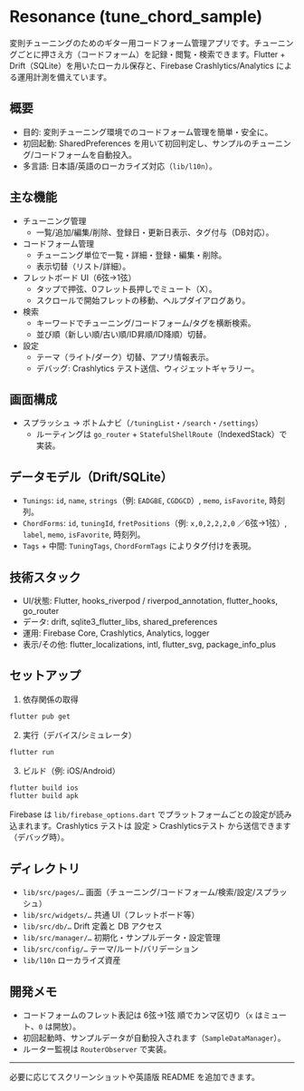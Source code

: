# Resonance (tune_chord_sample)

変則チューニングのためのギター用コードフォーム管理アプリです。チューニングごとに押さえ方（コードフォーム）を記録・閲覧・検索できます。Flutter + Drift（SQLite）を用いたローカル保存と、Firebase Crashlytics/Analytics による運用計測を備えています。

## 概要
- 目的: 変則チューニング環境でのコードフォーム管理を簡単・安全に。
- 初回起動: SharedPreferences を用いて初回判定し、サンプルのチューニング/コードフォームを自動投入。
- 多言語: 日本語/英語のローカライズ対応（`lib/l10n`）。

## 主な機能
- チューニング管理
  - 一覧/追加/編集/削除、登録日・更新日表示、タグ付与（DB対応）。
- コードフォーム管理
  - チューニング単位で一覧・詳細・登録・編集・削除。
  - 表示切替（リスト/詳細）。
- フレットボード UI（6弦→1弦）
  - タップで押弦、0フレット長押しでミュート（X）。
  - スクロールで開始フレットの移動、ヘルプダイアログあり。
- 検索
  - キーワードでチューニング/コードフォーム/タグを横断検索。
  - 並び順（新しい順/古い順/ID昇順/ID降順）切替。
- 設定
  - テーマ（ライト/ダーク）切替、アプリ情報表示。
  - デバッグ: Crashlytics テスト送信、ウィジェットギャラリー。

## 画面構成
- スプラッシュ → ボトムナビ（`/tuningList`・`/search`・`/settings`）
  - ルーティングは `go_router` + `StatefulShellRoute`（IndexedStack）で実装。

## データモデル（Drift/SQLite）
- `Tunings`: `id`, `name`, `strings`（例: `EADGBE`, `CGDGCD`）, `memo`, `isFavorite`, 時刻列。
- `ChordForms`: `id`, `tuningId`, `fretPositions`（例: `x,0,2,2,2,0` ／6弦→1弦）, `label`, `memo`, `isFavorite`, 時刻列。
- `Tags` + 中間: `TuningTags`, `ChordFormTags` によりタグ付けを表現。

## 技術スタック
- UI/状態: Flutter, hooks_riverpod / riverpod_annotation, flutter_hooks, go_router
- データ: drift, sqlite3_flutter_libs, shared_preferences
- 運用: Firebase Core, Crashlytics, Analytics, logger
- 表示/その他: flutter_localizations, intl, flutter_svg, package_info_plus

## セットアップ
1) 依存関係の取得
```bash
flutter pub get
```

2) 実行（デバイス/シミュレータ）
```bash
flutter run
```

3) ビルド（例: iOS/Android）
```bash
flutter build ios
flutter build apk
```

Firebase は `lib/firebase_options.dart` でプラットフォームごとの設定が読み込まれます。Crashlytics テストは 設定 > Crashlyticsテスト から送信できます（デバッグ時）。

## ディレクトリ
- `lib/src/pages/…` 画面（チューニング/コードフォーム/検索/設定/スプラッシュ）
- `lib/src/widgets/…` 共通 UI（フレットボード等）
- `lib/src/db/…` Drift 定義と DB アクセス
- `lib/src/manager/…` 初期化・サンプルデータ・設定管理
- `lib/src/config/…` テーマ/ルート/バリデーション
- `lib/l10n` ローカライズ資産

## 開発メモ
- コードフォームのフレット表記は 6弦→1弦 順でカンマ区切り（`x` はミュート、`0` は開放）。
- 初回起動時、サンプルデータが自動投入されます（`SampleDataManager`）。
- ルーター監視は `RouterObserver` で実装。

---
必要に応じてスクリーンショットや英語版 README を追加できます。
